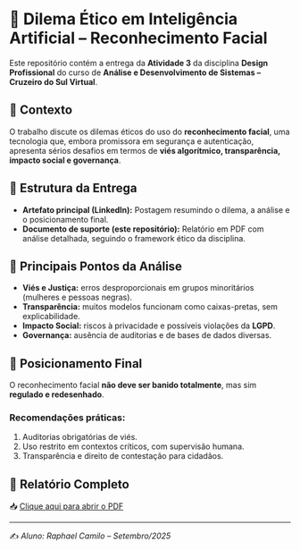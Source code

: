 # 🤖 Dilema Ético em Inteligência Artificial – Reconhecimento Facial  

Este repositório contém a entrega da **Atividade 3** da disciplina **Design Profissional** do curso de **Análise e Desenvolvimento de Sistemas – Cruzeiro do Sul Virtual**.  

## 📌 Contexto  
O trabalho discute os dilemas éticos do uso do **reconhecimento facial**, uma tecnologia que, embora promissora em segurança e autenticação, apresenta sérios desafios em termos de **viés algorítmico, transparência, impacto social e governança**.  

## 📄 Estrutura da Entrega  
- **Artefato principal (LinkedIn):** Postagem resumindo o dilema, a análise e o posicionamento final.  
- **Documento de suporte (este repositório):** Relatório em PDF com análise detalhada, seguindo o framework ético da disciplina.  

## 🧭 Principais Pontos da Análise  
- **Viés e Justiça:** erros desproporcionais em grupos minoritários (mulheres e pessoas negras).  
- **Transparência:** muitos modelos funcionam como caixas-pretas, sem explicabilidade.  
- **Impacto Social:** riscos à privacidade e possíveis violações da **LGPD**.  
- **Governança:** ausência de auditorias e de bases de dados diversas.  

## 🎯 Posicionamento Final  
O reconhecimento facial **não deve ser banido totalmente**, mas sim **regulado e redesenhado**.  
### Recomendações práticas:  
1. Auditorias obrigatórias de viés.  
2. Uso restrito em contextos críticos, com supervisão humana.  
3. Transparência e direito de contestação para cidadãos.  

## 🔗 Relatório Completo  
📥 [Clique aqui para abrir o PDF](https://github.com/rfgcamilo/Dilema_etico_em_ia/blob/main/Dilema%20%C3%89tico%20em%20Intelig%C3%AAncia%20Artificial%20Reconhecimento%20Facial.pdf)  

---

✍️ *Aluno: Raphael Camilo – Setembro/2025*  

